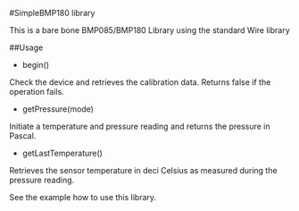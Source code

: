 #SimpleBMP180 library

This is a bare bone BMP085/BMP180 Library using the standard Wire library

##Usage

* begin()

 Check the device and retrieves the calibration data.  Returns false if the operation fails.

* getPressure(mode)

 Initiate a temperature and pressure reading and returns the pressure in Pascal.
 
* getLastTemperature()

 Retrieves the sensor temperature in deci Celsius as measured during the pressure reading.

See the example how to use this library.

 
